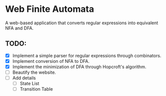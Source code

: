 # Web Finite Automata

A web-based application that converts regular expressions into equivalent NFA and DFA.

## TODO:

- [x] Implement a simple parser for regular expressions through combinators.
- [x] Implement conversion of NFA to DFA.
- [x] Implement the minimization of DFA through Hopcroft's algorithm.
- [ ] Beautify the website.
- [ ] Add details
  - [ ] State List
  - [ ] Transition Table
